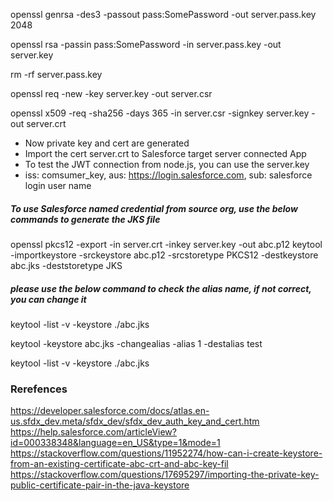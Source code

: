 openssl genrsa -des3 -passout pass:SomePassword -out server.pass.key 2048

openssl rsa -passin pass:SomePassword -in server.pass.key -out server.key

rm -rf server.pass.key

openssl req -new -key server.key -out server.csr

openssl x509 -req -sha256 -days 365 -in server.csr -signkey server.key -out server.crt

* Now private key and cert are generated
* Import the cert server.crt to Salesforce target server connected App
* To test the JWT connection from node.js, you can use the server.key
* iss: comsumer_key, aus: https://login.salesforce.com, sub: salesforce login user name


##### To use Salesforce named credential from source org, use the below commands to generate the JKS file

openssl pkcs12 -export -in server.crt -inkey server.key -out abc.p12
keytool -importkeystore -srckeystore abc.p12 -srcstoretype PKCS12 -destkeystore abc.jks -deststoretype JKS
##### please use the below command to check the alias name, if not correct, you can change it
keytool -list -v -keystore ./abc.jks

keytool -keystore abc.jks -changealias -alias 1 -destalias test

keytool -list -v -keystore ./abc.jks

### Rerefences
https://developer.salesforce.com/docs/atlas.en-us.sfdx_dev.meta/sfdx_dev/sfdx_dev_auth_key_and_cert.htm
https://help.salesforce.com/articleView?id=000338348&language=en_US&type=1&mode=1
https://stackoverflow.com/questions/11952274/how-can-i-create-keystore-from-an-existing-certificate-abc-crt-and-abc-key-fil
https://stackoverflow.com/questions/17695297/importing-the-private-key-public-certificate-pair-in-the-java-keystore
